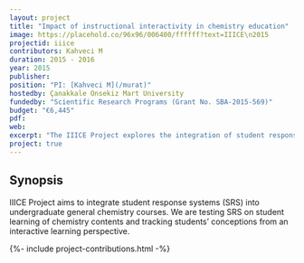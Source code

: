 ```yaml
---
layout: project
title: "Impact of instructional interactivity in chemistry education"
image: https://placehold.co/96x96/006400/ffffff?text=IIICE\n2015
projectid: iiice
contributors: Kahveci M
duration: 2015 - 2016
year: 2015
publisher:
position: "PI: [Kahveci M](/murat)"
hostedby: Çanakkale Onsekiz Mart University
fundedby: "Scientific Research Programs (Grant No. SBA-2015-569)"
budget: "€6,445"
pdf:
web:
excerpt: "The IIICE Project explores the integration of student response systems (SRS) in undergraduate general chemistry courses to enhance learning and engagement."
project: true
---
```


## Synopsis

IIICE Project aims to integrate student response systems (SRS) into undergraduate general chemistry courses. We are testing SRS on student learning of chemistry contents and tracking students’ conceptions from an interactive learning perspective.

{%- include project-contributions.html -%}
